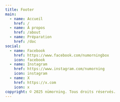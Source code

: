 ```yaml
---
title: Footer
main:
  - name: Accueil
    href: /
  - name: À propos
    href: /about
  - name: Préparation
    href: /doc
social:
  - name: Facebook
    href: https://www.facebook.com/numorningbox
    icon: facebook
  - name: Instagram
    href: https://www.instagram.com/numorning
    icon: instagram
  - name: X
    href: https://x.com
    icon: x
copyright: © 2025 nümorning. Tous droits réservés.
---
```

